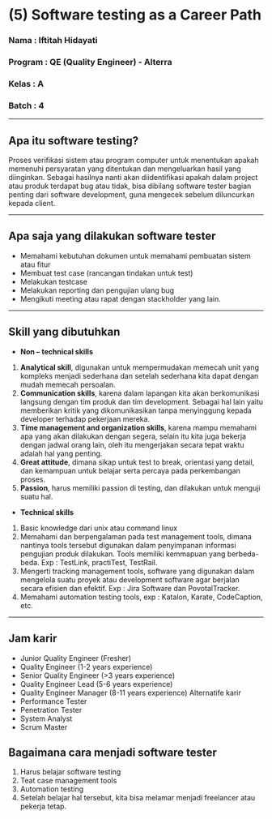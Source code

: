 # (5) Software testing as a Career Path
### Nama 		: Iftitah Hidayati
### Program	: QE (Quality Engineer) - Alterra 
### Kelas		: A
### Batch 		: 4
___
## **Apa itu software testing?**
Proses verifikasi sistem atau program computer untuk menentukan apakah memenuhi persyaratan yang ditentukan dan mengeluarkan hasil yang diinginkan. Sebagai hasilnya nanti akan diidentifikasi apakah dalam project atau produk terdapat bug atau tidak, bisa dibilang software tester bagian penting dari software development, guna mengecek sebelum diluncurkan kepada client.
___
## **Apa saja yang dilakukan software tester**
-	Memahami kebutuhan dokumen untuk memahami pembuatan sistem atau fitur
-	Membuat test case (rancangan tindakan untuk test)
-	Melakukan testcase
-	Melakukan reporting dan pengujian ulang bug
-	Mengikuti meeting atau rapat dengan stackholder yang lain.
___
## **Skill yang dibutuhkan**
- **Non – technical skills**
1.	**Analytical skill**, digunakan untuk mempermudakan memecah unit yang kompleks menjadi sederhana dan setelah sederhana kita dapat dengan mudah memecah persoalan.
2.	**Communication skills**, karena dalam lapangan kita akan berkomunikasi langsung dengan tim produk dan tim development. Sebagai hal lain yaitu memberikan kritik yang dikomunikasikan tanpa menyinggung kepada developer terhadap pekerjaan mereka.
3.	**Time management and organization skills**, karena mampu memahami apa yang akan dilakukan dengan segera, selain itu kita juga bekerja dengan jadwal orang lain, oleh itu mengerjakan secara tepat waktu adalah hal yang penting.
4.	**Great attitude**, dimana sikap untuk test to break, orientasi yang detail, dan kemampuan untuk belajar serta percaya pada perkembangan proses. 
5.	**Passion**, harus memiliki passion di testing, dan dilakukan untuk menguji suatu hal. 
- **Technical skills**
1.	Basic knowledge dari unix atau command linux
2.	Memahami dan berpengalaman pada test management tools, dimana nantinya tools tersebut digunakan dalam penyimpanan informasi pengujian produk dilakukan. Tools memiliki kemmapuan yang berbeda-beda. Exp : TestLink, practiTest, TestRail.
3.	Mengerti tracking management tools, software yang digunakan dalam mengelola suatu proyek atau development software agar berjalan secara efisien dan efektif. Exp : Jira Software dan PovotalTracker.
4.	Memahami automation testing tools, exp : Katalon, Karate, CodeCaption, etc.
___
## **Jam karir**
-	Junior Quality Engineer (Fresher)
-	Quality Engineer (1-2 years experience)
-	Senior Quality Engineer (>3 years experience)
-	Quality Engineer Lead (5-6 years experience)
-	Quality Engineer Manager (8-11 years experience)
 	Alternatife karir
-	Performance Tester
-	Penetration Tester
-	System Analyst
-	Scrum Master
## **Bagaimana cara menjadi software tester**
1.	Harus belajar software testing
2.	Teat case management tools
3.	Automation testing 
4.	Setelah belajar hal tersebut, kita bisa melamar menjadi freelancer atau pekerja tetap.

